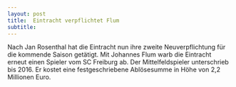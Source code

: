 ```yaml
---
layout: post
title:  Eintracht verpflichtet Flum
subtitle:  
---
```


Nach Jan Rosenthal hat die Eintracht nun ihre zweite Neuverpflichtung für die kommende Saison getätigt. Mit Johannes Flum warb die Eintracht erneut einen Spieler vom SC Freiburg ab. Der Mittelfeldspieler unterschrieb bis 2016. Er kostet eine festgeschriebene Ablösesumme in Höhe von 2,2 Millionen Euro.


